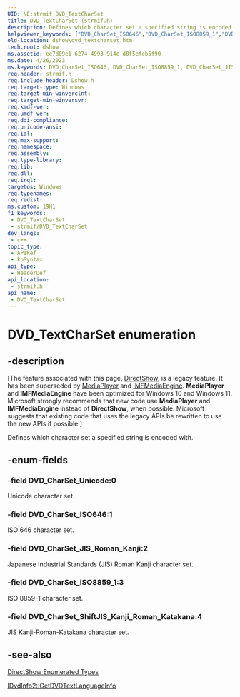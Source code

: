 ```yaml
---
UID: NE:strmif.DVD_TextCharSet
title: DVD_TextCharSet (strmif.h)
description: Defines which character set a specified string is encoded with.
helpviewer_keywords: ["DVD_CharSet_ISO646","DVD_CharSet_ISO8859_1","DVD_CharSet_JIS_Roman_Kanji","DVD_CharSet_ShiftJIS_Kanji_Roman_Katakana","DVD_CharSet_Unicode","DVD_TextCharSet","DVD_TextCharSet","DVD_TextCharSet enumeration [DirectShow]","DVD_TextCharSetEnumeration","dshow.dvd_textcharset","strmif/DVD_CharSet_ISO646","strmif/DVD_CharSet_ISO8859_1","strmif/DVD_CharSet_JIS_Roman_Kanji","strmif/DVD_CharSet_ShiftJIS_Kanji_Roman_Katakana","strmif/DVD_CharSet_Unicode","strmif/DVD_TextCharSet"]
old-location: dshow\dvd_textcharset.htm
tech.root: dshow
ms.assetid: ee7d09e1-6274-4993-914e-d8f5efeb5f90
ms.date: 4/26/2023
ms.keywords: DVD_CharSet_ISO646, DVD_CharSet_ISO8859_1, DVD_CharSet_JIS_Roman_Kanji, DVD_CharSet_ShiftJIS_Kanji_Roman_Katakana, DVD_CharSet_Unicode, DVD_TextCharSet, DVD_TextCharSet , DVD_TextCharSet enumeration [DirectShow], DVD_TextCharSetEnumeration, dshow.dvd_textcharset, strmif/DVD_CharSet_ISO646, strmif/DVD_CharSet_ISO8859_1, strmif/DVD_CharSet_JIS_Roman_Kanji, strmif/DVD_CharSet_ShiftJIS_Kanji_Roman_Katakana, strmif/DVD_CharSet_Unicode, strmif/DVD_TextCharSet
req.header: strmif.h
req.include-header: Dshow.h
req.target-type: Windows
req.target-min-winverclnt: 
req.target-min-winversvr: 
req.kmdf-ver: 
req.umdf-ver: 
req.ddi-compliance: 
req.unicode-ansi: 
req.idl: 
req.max-support: 
req.namespace: 
req.assembly: 
req.type-library: 
req.lib: 
req.dll: 
req.irql: 
targetos: Windows
req.typenames: 
req.redist: 
ms.custom: 19H1
f1_keywords:
 - DVD_TextCharSet
 - strmif/DVD_TextCharSet
dev_langs:
 - c++
topic_type:
 - APIRef
 - kbSyntax
api_type:
 - HeaderDef
api_location:
 - strmif.h
api_name:
 - DVD_TextCharSet
---
```


# DVD_TextCharSet enumeration


## -description

\[The feature associated with this page, [DirectShow](/windows/win32/directshow/directshow), is a legacy feature. It has been superseded by [MediaPlayer](/uwp/api/Windows.Media.Playback.MediaPlayer) and [IMFMediaEngine](/windows/win32/api/mfmediaengine/nn-mfmediaengine-imfmediaengine). **MediaPlayer** and **IMFMediaEngine** have been optimized for Windows 10 and Windows 11. Microsoft strongly recommends that new code use **MediaPlayer** and **IMFMediaEngine** instead of **DirectShow**, when possible. Microsoft suggests that existing code that uses the legacy APIs be rewritten to use the new APIs if possible.\]

Defines which character set a specified string is encoded with.

## -enum-fields

### -field DVD_CharSet_Unicode:0

Unicode character set.

### -field DVD_CharSet_ISO646:1

ISO 646 character set.

### -field DVD_CharSet_JIS_Roman_Kanji:2

Japanese Industrial Standards (JIS) Roman Kanji character set.

### -field DVD_CharSet_ISO8859_1:3

ISO 8859-1 character set.

### -field DVD_CharSet_ShiftJIS_Kanji_Roman_Katakana:4

JIS Kanji-Roman-Katakana character set.

## -see-also

<a href="/windows/desktop/DirectShow/directshow-enumerated-types">DirectShow Enumerated Types</a>



<a href="/windows/desktop/api/strmif/nf-strmif-idvdinfo2-getdvdtextlanguageinfo">IDvdInfo2::GetDVDTextLanguageInfo</a>
